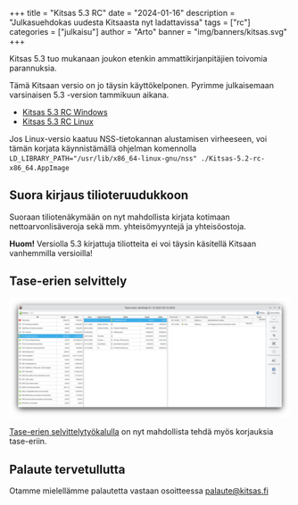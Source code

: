 +++
title = "Kitsas 5.3 RC"
date = "2024-01-16"
description = "Julkasuehdokas uudesta Kitsaasta nyt ladattavissa"
tags = ["rc"]
categories = ["julkaisu"]
author = "Arto"
banner = "img/banners/kitsas.svg"
+++  

Kitsas 5.3 tuo mukanaan joukon etenkin ammattikirjanpitäjien toivomia parannuksia.

Tämä Kitsaan versio on jo täysin käyttökelponen. Pyrimme julkaisemaan varsinaisen 5.3 -version tammikuun aikana.

- [Kitsas 5.3 RC Windows](https://github.com/artoh/kitupiikki/releases/download/v5.3-rc/kitsas-5.3-RC-asennus.exe)
- [Kitsas 5.3 RC Linux](https://github.com/artoh/kitupiikki/releases/download/v5.3-rc/Kitsas-5.3-rc-x86_64.AppImage)

Jos Linux-versio kaatuu NSS-tietokannan alustamisen virheeseen, voi tämän korjata käynnistämällä ohjelman komennolla `LD_LIBRARY_PATH="/usr/lib/x86_64-linux-gnu/nss" ./Kitsas-5.2-rc-x86_64.AppImage`

## Suora kirjaus tilioteruudukkoon

Suoraan tiliotenäkymään on nyt mahdollista kirjata kotimaan nettoarvonlisäveroja sekä mm. yhteisömyyntejä ja yhteisöostoja.

**Huom!** Versiolla 5.3 kirjattuja tiliotteita ei voi täysin käsitellä Kitsaan vanhemmilla versioilla!

## Tase-erien selvittely

<img src="/img/fi/raportit/selvittely.png" class="img-responsive"/>

[Tase-erien selvittelytyökalulla](/docs/raportit/taseerittely/selvittely/) on nyt mahdollista tehdä myös korjauksia tase-eriin.


## Palaute tervetullutta

Otamme mielellämme palautetta vastaan osoitteessa palaute@kitsas.fi
